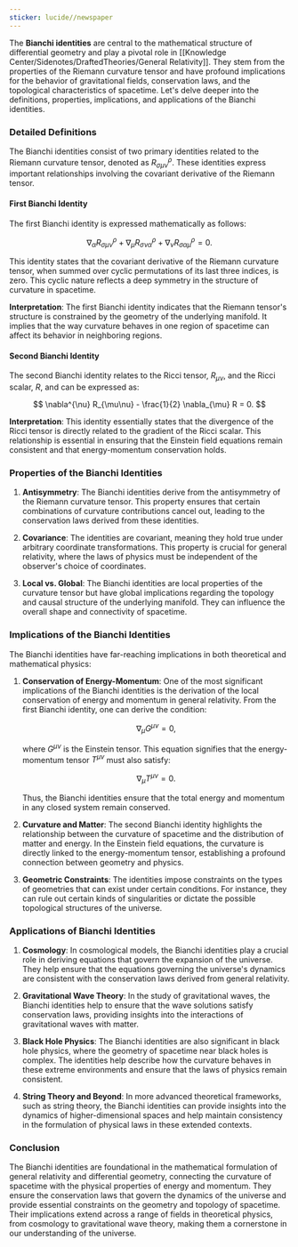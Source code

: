 ```yaml
---
sticker: lucide//newspaper
---
```

The **Bianchi identities** are central to the mathematical structure of differential geometry and play a pivotal role in [[Knowledge Center/Sidenotes/DraftedTheories/General Relativity]]. They stem from the properties of the Riemann curvature tensor and have profound implications for the behavior of gravitational fields, conservation laws, and the topological characteristics of spacetime. Let's delve deeper into the definitions, properties, implications, and applications of the Bianchi identities.

### Detailed Definitions

The Bianchi identities consist of two primary identities related to the Riemann curvature tensor, denoted as $R^{\rho}_{\sigma\mu\nu}$. These identities express important relationships involving the covariant derivative of the Riemann tensor.

#### First Bianchi Identity

The first Bianchi identity is expressed mathematically as follows:

$$
\nabla_{\alpha} R^{\rho}_{\sigma\mu\nu} + \nabla_{\mu} R^{\rho}_{\sigma\nu\alpha} + \nabla_{\nu} R^{\rho}_{\sigma\alpha\mu} = 0.
$$

This identity states that the covariant derivative of the Riemann curvature tensor, when summed over cyclic permutations of its last three indices, is zero. This cyclic nature reflects a deep symmetry in the structure of curvature in spacetime.

**Interpretation**: The first Bianchi identity indicates that the Riemann tensor's structure is constrained by the geometry of the underlying manifold. It implies that the way curvature behaves in one region of spacetime can affect its behavior in neighboring regions.

#### Second Bianchi Identity

The second Bianchi identity relates to the Ricci tensor, $R_{\mu\nu}$, and the Ricci scalar, $R$, and can be expressed as:

$$
\nabla^{\nu} R_{\mu\nu} - \frac{1}{2} \nabla_{\mu} R = 0.
$$

**Interpretation**: This identity essentially states that the divergence of the Ricci tensor is directly related to the gradient of the Ricci scalar. This relationship is essential in ensuring that the Einstein field equations remain consistent and that energy-momentum conservation holds.

### Properties of the Bianchi Identities

1. **Antisymmetry**: The Bianchi identities derive from the antisymmetry of the Riemann curvature tensor. This property ensures that certain combinations of curvature contributions cancel out, leading to the conservation laws derived from these identities.

2. **Covariance**: The identities are covariant, meaning they hold true under arbitrary coordinate transformations. This property is crucial for general relativity, where the laws of physics must be independent of the observer's choice of coordinates.

3. **Local vs. Global**: The Bianchi identities are local properties of the curvature tensor but have global implications regarding the topology and causal structure of the underlying manifold. They can influence the overall shape and connectivity of spacetime.

### Implications of the Bianchi Identities

The Bianchi identities have far-reaching implications in both theoretical and mathematical physics:

1. **Conservation of Energy-Momentum**: One of the most significant implications of the Bianchi identities is the derivation of the local conservation of energy and momentum in general relativity. From the first Bianchi identity, one can derive the condition:

   $$
   \nabla_{\mu} G^{\mu \nu} = 0,
   $$

   where $G^{\mu \nu}$ is the Einstein tensor. This equation signifies that the energy-momentum tensor $T^{\mu \nu}$ must also satisfy:

   $$
   \nabla_{\mu} T^{\mu \nu} = 0.
   $$

   Thus, the Bianchi identities ensure that the total energy and momentum in any closed system remain conserved.

2. **Curvature and Matter**: The second Bianchi identity highlights the relationship between the curvature of spacetime and the distribution of matter and energy. In the Einstein field equations, the curvature is directly linked to the energy-momentum tensor, establishing a profound connection between geometry and physics.

3. **Geometric Constraints**: The identities impose constraints on the types of geometries that can exist under certain conditions. For instance, they can rule out certain kinds of singularities or dictate the possible topological structures of the universe.

### Applications of Bianchi Identities

1. **Cosmology**: In cosmological models, the Bianchi identities play a crucial role in deriving equations that govern the expansion of the universe. They help ensure that the equations governing the universe's dynamics are consistent with the conservation laws derived from general relativity.

2. **Gravitational Wave Theory**: In the study of gravitational waves, the Bianchi identities help to ensure that the wave solutions satisfy conservation laws, providing insights into the interactions of gravitational waves with matter.

3. **Black Hole Physics**: The Bianchi identities are also significant in black hole physics, where the geometry of spacetime near black holes is complex. The identities help describe how the curvature behaves in these extreme environments and ensure that the laws of physics remain consistent.

4. **String Theory and Beyond**: In more advanced theoretical frameworks, such as string theory, the Bianchi identities can provide insights into the dynamics of higher-dimensional spaces and help maintain consistency in the formulation of physical laws in these extended contexts.

### Conclusion

The Bianchi identities are foundational in the mathematical formulation of general relativity and differential geometry, connecting the curvature of spacetime with the physical properties of energy and momentum. They ensure the conservation laws that govern the dynamics of the universe and provide essential constraints on the geometry and topology of spacetime. Their implications extend across a range of fields in theoretical physics, from cosmology to gravitational wave theory, making them a cornerstone in our understanding of the universe.